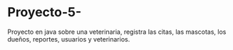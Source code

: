 # Proyecto-5-
Proyecto en java sobre una veterinaria, registra las citas, las mascotas, los dueños, reportes, usuarios y veterinarios. 
